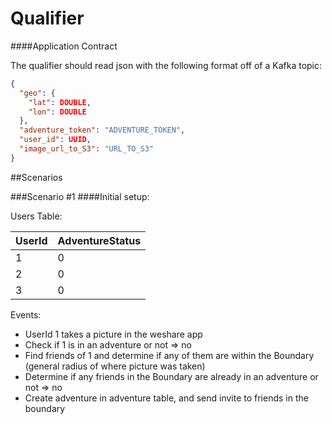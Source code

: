 Qualifier
==========
####Application Contract

The qualifier should read json with the following format off of a Kafka topic:

  ```json
  {
    "geo": {
      "lat": DOUBLE,
      "lon": DOUBLE
    },
    "adventure_token": "ADVENTURE_TOKEN",
    "user_id": UUID,
    "image_url_to_S3": "URL_TO_S3"
  }
  ```

##Scenarios

###Scenario #1
####Initial setup:

Users Table:

| UserId  | AdventureStatus |
| ------ | --------------  |
| 1 | 0 |
| 2 | 0 |
| 3 | 0 |

Events:
 - UserId 1 takes a picture in the weshare app
 - Check if 1 is in an adventure or not => no
 - Find friends of 1 and determine if any of them are within the Boundary (general radius of where picture was taken)
 - Determine if any friends in the Boundary are already in an adventure or not => no
 - Create adventure in adventure table, and send invite to friends in the boundary
